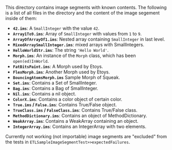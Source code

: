 This directory contains image segments with known contents. The following is a list of all files in the directory and the content of the image segement inside of them:

* **`42.ims`**: A `SmallInteger` with the value `42`.
* **`Array1To9.ims`**: Array of `SmallInteger` with values from `1` to `9`.
* **`ArrayOfArrayOf1.ims`**: Nested array containing `SmallInteger` in last level.
* **`MixedArraySmallInteger.ims`**: mixed arrays with SmallIntegers.
* **`HelloWorldStr.ims`**: The string `'Hello World'`.
* **`Morph.ims`**: An instance of the `Morph` class, which has been `open(ed)InWorld`.
* **`FatBitsPaint.ims`**: A Morph used by Etoys.
* **`FlexMorph.ims`**: Another Morph used by Etoys.
* **`BouncingAtomsMorph.ims`** Sample Morph of Squeak.
* **`Set.ims`**: Contains a Set of SmallInteger.
* **`Bag.ims`**: Contains a Bag of SmallInteger.
* **`Nil.ims`**: Contains a nil object.
* **`ColorX.ims`**: Contains a color object of certain color.
* **`True.ims` / `False.ims`**: Contains True/False object.
* **`TrueClass.ims` / `FalseClass.ims`**: Contains True/False class.
* **`MethodDictionary.ims`**: Contains an object of MethodDictionary.
* **`WeakArray.ims`**: Contains a WeakArray containing an object.
* **`IntegerArray.ims`**: Contains an IntegerArray with two elements.


Currently not working (not importable) image segments are "excluded" from the tests in `ETLSampleImageSegmentTest>>expectedFailures`.

